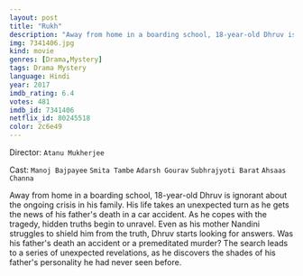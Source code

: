 ```yaml
---
layout: post
title: "Rukh"
description: "Away from home in a boarding school, 18-year-old Dhruv is ignorant about the ongoing crisis in his family. His life takes an unexpected turn as he gets the news of his father's death in a car accident. As he copes with the tragedy, hidden truths begin to unravel. Even as his mother Nandini struggles to shield him from the truth, Dhruv starts looking for answers. Was his father's death an accident or a premeditated murder? The search leads to a series of unex.."
img: 7341406.jpg
kind: movie
genres: [Drama,Mystery]
tags: Drama Mystery 
language: Hindi
year: 2017
imdb_rating: 6.4
votes: 481
imdb_id: 7341406
netflix_id: 80245518
color: 2c6e49
---
```

Director: `Atanu Mukherjee`  

Cast: `Manoj Bajpayee` `Smita Tambe` `Adarsh Gourav` `Subhrajyoti Barat` `Ahsaas Channa` 

Away from home in a boarding school, 18-year-old Dhruv is ignorant about the ongoing crisis in his family. His life takes an unexpected turn as he gets the news of his father's death in a car accident. As he copes with the tragedy, hidden truths begin to unravel. Even as his mother Nandini struggles to shield him from the truth, Dhruv starts looking for answers. Was his father's death an accident or a premeditated murder? The search leads to a series of unexpected revelations, as he discovers the shades of his father's personality he had never seen before.